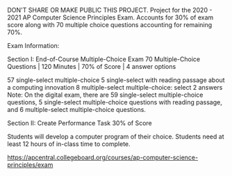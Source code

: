 DON'T SHARE OR MAKE PUBLIC THIS PROJECT. Project for the 2020 - 2021 AP Computer Science Principles Exam. Accounts for 30% of exam score along with 70 multiple choice questions accounting for remaining 70%.

Exam Information:

Section I: End-of-Course Multiple-Choice Exam 70 Multiple-Choice Questions | 120 Minutes | 70% of Score | 4 answer options

57 single-select multiple-choice 5 single-select with reading passage about a computing innovation 8 multiple-select multiple-choice: select 2 answers Note: On the digital exam, there are 59 single-select multiple-choice questions, 5 single-select multiple-choice questions with reading passage, and 6 multiple-select multiple-choice questions.


Section II: Create Performance Task 30% of Score

Students will develop a computer program of their choice. Students need at least 12 hours of in-class time to complete.

https://apcentral.collegeboard.org/courses/ap-computer-science-principles/exam
